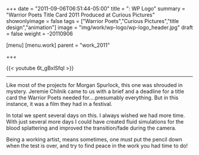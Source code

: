 +++
date = "2011-09-06T06:51:44-05:00"
title = ": WP Logo"
summary = "Warrior Poets Title Card 2011 Produced at Curious Pictures"
showonlyimage = false
tags = ["Warrior Poets","Curious Pictures","title design","animation"]
image = "img/work/wp-logo/wp-logo_header.jpg"
draft = false
weight = -20110906

[menu]
  [menu.work]
    parent = "work_2011"

+++

{{< youtube 6t_gBxlSfqI >}}

---


Like most of the projects for Morgan Spurlock, this one was shrouded in mystery. Jeremie Chilnik came to us with a brief and a deadline for a title card the Warrior Poets needed for....presumably everything. But in this instance, it was a film they had in a festival.

In total we spent several days on this. I always wished we had more time. With just several more days I could have created fluid simulations for the blood splattering and improved the transition/fade during the camera.

Being a working artist, means sometimes, one must put the pencil down when the test is over, and try to find peace in the work you had time to do!
